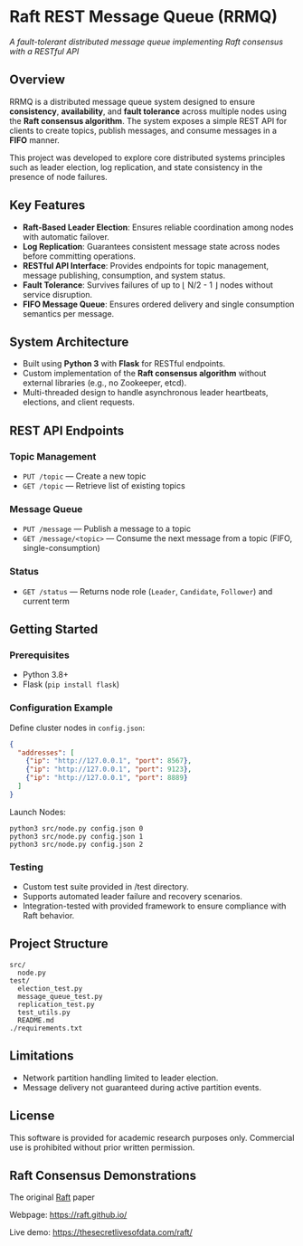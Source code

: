 # Raft REST Message Queue (RRMQ)
*A fault-tolerant distributed message queue implementing Raft consensus with a RESTful API*

## Overview
RRMQ is a distributed message queue system designed to ensure **consistency**, **availability**, and **fault tolerance** across multiple nodes using the **Raft consensus algorithm**. The system exposes a simple REST API for clients to create topics, publish messages, and consume messages in a **FIFO** manner.

This project was developed to explore core distributed systems principles such as leader election, log replication, and state consistency in the presence of node failures.

## Key Features
- **Raft-Based Leader Election**: Ensures reliable coordination among nodes with automatic failover.
- **Log Replication**: Guarantees consistent message state across nodes before committing operations.
- **RESTful API Interface**: Provides endpoints for topic management, message publishing, consumption, and system status.
- **Fault Tolerance**: Survives failures of up to ⌊ N/2 - 1 ⌋ nodes without service disruption.
- **FIFO Message Queue**: Ensures ordered delivery and single consumption semantics per message.

## System Architecture
- Built using **Python 3** with **Flask** for RESTful endpoints.
- Custom implementation of the **Raft consensus algorithm** without external libraries (e.g., no Zookeeper, etcd).
- Multi-threaded design to handle asynchronous leader heartbeats, elections, and client requests.

## REST API Endpoints
### **Topic Management**
- `PUT /topic` — Create a new topic  
- `GET /topic` — Retrieve list of existing topics

### **Message Queue**
- `PUT /message` — Publish a message to a topic  
- `GET /message/<topic>` — Consume the next message from a topic (FIFO, single-consumption)

### **Status**
- `GET /status` — Returns node role (`Leader`, `Candidate`, `Follower`) and current term

## Getting Started
### Prerequisites
- Python 3.8+
- Flask (`pip install flask`)

### Configuration Example
Define cluster nodes in `config.json`:
```json
{
  "addresses": [
    {"ip": "http://127.0.0.1", "port": 8567},
    {"ip": "http://127.0.0.1", "port": 9123},
    {"ip": "http://127.0.0.1", "port": 8889}
  ]
}
```

Launch Nodes:
```
python3 src/node.py config.json 0
python3 src/node.py config.json 1
python3 src/node.py config.json 2
```

### Testing
- Custom test suite provided in /test directory.  
- Supports automated leader failure and recovery scenarios.  
- Integration-tested with provided framework to ensure compliance with Raft behavior.

## Project Structure
```
src/
  node.py
test/
  election_test.py
  message_queue_test.py
  replication_test.py
  test_utils.py
  README.md
./requirements.txt
```

## Limitations
- Network partition handling limited to leader election.  
- Message delivery not guaranteed during active partition events.

## License
This software is provided for academic research purposes only. 
Commercial use is prohibited without prior written permission.

## Raft Consensus Demonstrations
The original [Raft](./raft.pdf) paper

Webpage: https://raft.github.io/

Live demo: https://thesecretlivesofdata.com/raft/
